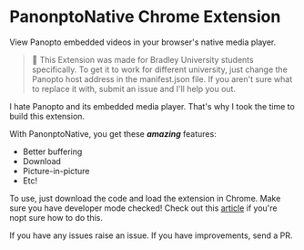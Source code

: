 # PanonptoNative Chrome Extension
View Panopto embedded videos in your browser's native media player.

> 🚧 This Extension was made for Bradley University students specifically. To get it to work for different university, just change the Panopto host address in the manifest.json file. If you aren't sure what to replace it with, submit an issue and I'll help you out.

I hate Panopto and its embedded media player. That's why I took the time to build this extension.

With PanonptoNative, you get these ***amazing*** features:
* Better buffering
* Download
* Picture-in-picture
* Etc!

To use, just download the code and load the extension in Chrome. Make sure you have developer mode checked! Check out this [article](https://webkul.com/blog/how-to-install-the-unpacked-extension-in-chrome/) if you're nopt sure how to do this.

If you have any issues raise an issue. If you have improvements, send a PR.

